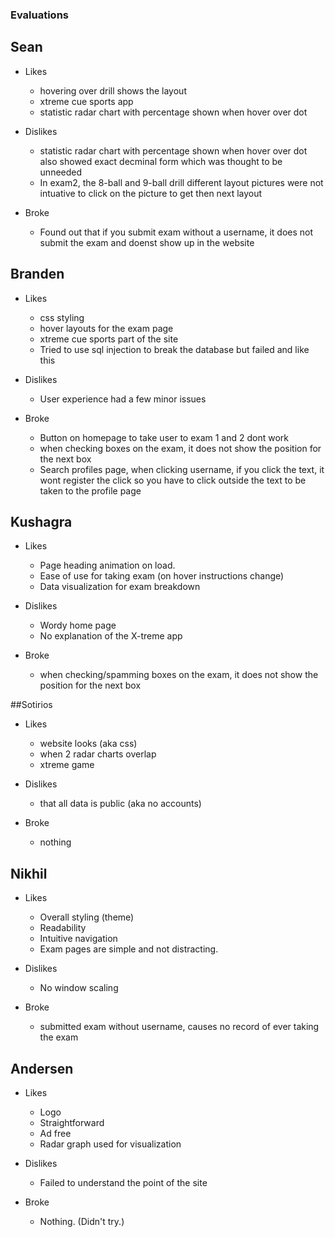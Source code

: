 ### Evaluations

## Sean
- Likes
	* hovering over drill shows the layout
	* xtreme cue sports app
	* statistic radar chart with percentage shown when hover over dot

- Dislikes
	* statistic radar chart with percentage shown when hover over dot also showed exact decminal form which was thought to be unneeded
	* In exam2, the 8-ball and 9-ball drill different layout pictures were not intuative to click on the picture to get then next layout

- Broke
	* Found out that if you submit exam without a username, it does not submit the exam and doenst show up in the website

## Branden
- Likes
	* css styling
	* hover layouts for the exam page
	* xtreme cue sports part of the site
	* Tried to use sql injection to break the database but failed and like this

- Dislikes
	* User experience had a few minor issues

- Broke
	* Button on homepage to take user to exam 1 and 2 dont work
	* when checking boxes on the exam, it does not show the position for the next box
	* Search profiles page, when clicking username, if you click the text, it wont register the click so you have to click outside the text to be taken to the profile page

## Kushagra
- Likes
	* Page heading animation on load.
	* Ease of use for taking exam (on hover instructions change)
	* Data visualization for exam breakdown

- Dislikes
	* Wordy home page
	* No explanation of the X-treme app

- Broke
	* when checking/spamming boxes on the exam, it does not show the position for the next box

##Sotirios
- Likes 
	* website looks (aka css)
	* when 2 radar charts overlap
	* xtreme game 

- Dislikes 
	* that all data is public (aka no accounts)

- Broke
	* nothing

## Nikhil
- Likes
	* Overall styling (theme)
	* Readability
	* Intuitive navigation
	* Exam pages are simple and not distracting.
- Dislikes
	* No window scaling

- Broke
	* submitted exam without username, causes no record of ever taking the exam

## Andersen
- Likes
	* Logo
	* Straightforward
	* Ad free
	* Radar graph used for visualization

- Dislikes
	* Failed to understand the point of the site

- Broke
	* Nothing. (Didn't try.)